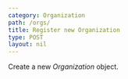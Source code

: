 ```yaml
---
category: Organization
path: /orgs/
title: Register new Organization
type: POST
layout: nil
---
```


Create a new *Organization* object.